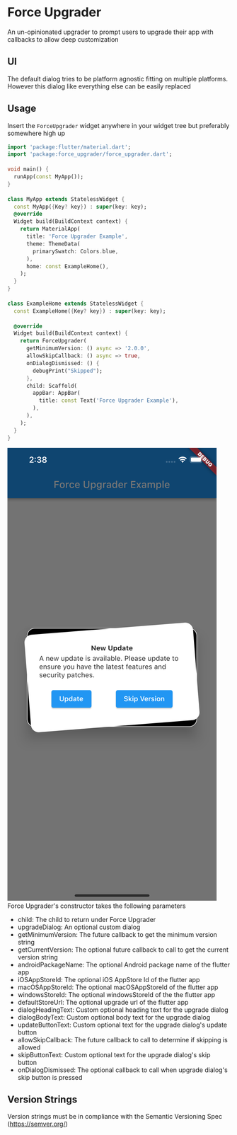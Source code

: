 # Force Upgrader

An un-opinionated upgrader to prompt users to upgrade their app with callbacks to allow deep customization

## UI
The default dialog tries to be platform agnostic fitting on multiple platforms. However this dialog
like everything else can be easily replaced

## Usage
Insert the `ForceUpgrader` widget anywhere in your widget tree but preferably somewhere high up
```dart
import 'package:flutter/material.dart';
import 'package:force_upgrader/force_upgrader.dart';

void main() {
  runApp(const MyApp());
}

class MyApp extends StatelessWidget {
  const MyApp({Key? key}) : super(key: key);
  @override
  Widget build(BuildContext context) {
    return MaterialApp(
      title: 'Force Upgrader Example',
      theme: ThemeData(
        primarySwatch: Colors.blue,
      ),
      home: const ExampleHome(),
    );
  }
}

class ExampleHome extends StatelessWidget {
  const ExampleHome({Key? key}) : super(key: key);

  @override
  Widget build(BuildContext context) {
    return ForceUpgrader(
      getMinimumVersion: () async => '2.0.0',
      allowSkipCallback: () async => true,
      onDialogDismissed: () {
        debugPrint("Skipped");
      },
      child: Scaffold(
        appBar: AppBar(
          title: const Text('Force Upgrader Example'),
        ),
      ),
    );
  }
}
```
![image](https://github.com/sethmicahking/force_upgrader/raw/e0157f0aa1b7e7c8603d52f7e23dc9eebb27378a/example_screenshot.png)
Force Upgrader's constructor takes the following parameters
* child: The child to return under Force Upgrader
* upgradeDialog: An optional custom dialog
* getMinimumVersion: The future callback to get the minimum version string
* getCurrentVersion: The optional future callback to call to get the current version string
* androidPackageName: The optional Android package name of the flutter app
* iOSAppStoreId: The optional iOS AppStore Id of the flutter app
* macOSAppStoreId: The optional macOSAppStoreId of the flutter app
* windowsStoreId: The optional windowsStoreId of the the flutter app
* defaultStoreUrl: The optional upgrade url of the flutter app
* dialogHeadingText: Custom optional heading text for the upgrade dialog
* dialogBodyText: Custom optional body text for the upgrade dialog
* updateButtonText: Custom optional text for the upgrade dialog's update button
* allowSkipCallback: The future callback to call to determine if skipping is allowed
* skipButtonText: Custom optional text for the upgrade dialog's skip button
* onDialogDismissed: The optional callback to call when upgrade dialog's skip button is pressed

## Version Strings
Version strings must be in compliance with the Semantic Versioning Spec (https://semver.org/)